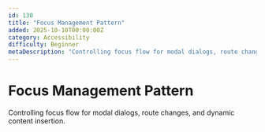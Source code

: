 ```yaml
---
id: 130
title: "Focus Management Pattern"
added: 2025-10-10T00:00:00Z
category: Accessibility
difficulty: Beginner
metaDescription: "Controlling focus flow for modal dialogs, route changes, and dynamic content insertion."
---
```


# Focus Management Pattern

Controlling focus flow for modal dialogs, route changes, and dynamic content insertion.
